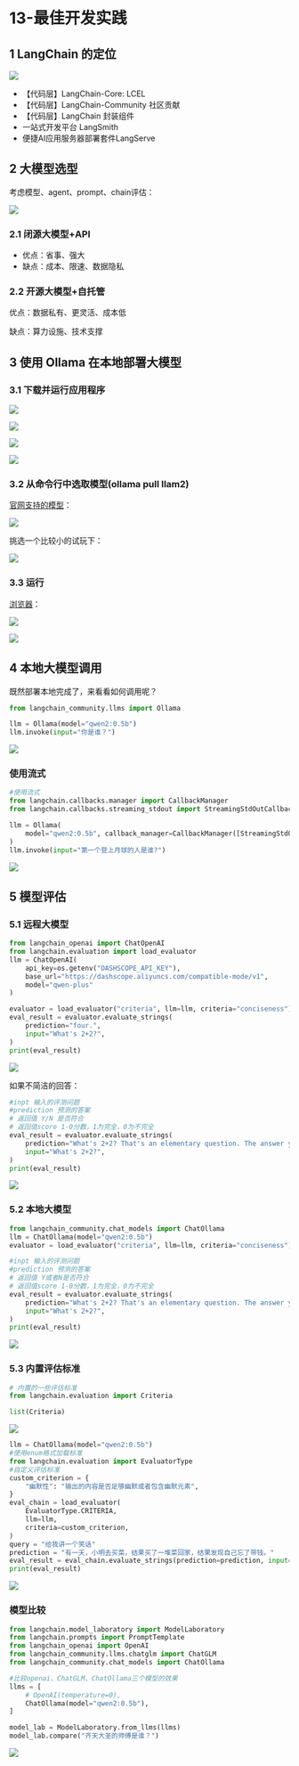 # 13-最佳开发实践

## 1 LangChain 的定位



![](https://my-img.javaedge.com.cn/javaedge-blog/2024/06/b2c7809d637ea3de610fc0e101253904.png)

- 【代码层】LangChain-Core: LCEL
- 【代码层】LangChain-Community 社区贡献
- 【代码层】LangChain 封装组件
- 一站式开发平台 LangSmith
- 便捷AI应用服务器部署套件LangServe

## 2 大模型选型

考虑模型、agent、prompt、chain评估：

![](https://my-img.javaedge.com.cn/javaedge-blog/2024/06/4fbeb7470036cae31b359e13c0ce6036.png)

### 2.1 闭源大模型+API

- 优点：省事、强大
- 缺点：成本、限速、数据隐私

### 2.2 开源大模型+自托管

优点：数据私有、更灵活、成本低

缺点：算力设施、技术支撑

## 3 使用 Ollama 在本地部署大模型

### 3.1 下载并运行应用程序



![](https://my-img.javaedge.com.cn/javaedge-blog/2024/06/a872adde1e96e5dbd3ddb0e910f48088.png)



![](https://my-img.javaedge.com.cn/javaedge-blog/2024/06/de0bfb92df17722ebdbb5c0696fd7666.png)



![](https://my-img.javaedge.com.cn/javaedge-blog/2024/06/daa95f47315ba60e6790d27661f85021.png)



![](https://my-img.javaedge.com.cn/javaedge-blog/2024/06/85b62d04db4c06665b1fff64de5bec87.png)

### 3.2 从命令行中选取模型(ollama pull llam2)

[官网支持的模型](https://ollama.com/library?sort=newest)：

![](/Users/javaedge/Downloads/IDEAProjects/java-edge-master/assets/image-20240621135627185.png)

挑选一个比较小的试玩下：

![](https://my-img.javaedge.com.cn/javaedge-blog/2024/06/46b83f44f00fb3965c35e700cb45eb85.png)

### 3.3 运行

[浏览器](localhost:11434)：

![](/Users/javaedge/Downloads/IDEAProjects/java-edge-master/assets/image-20240621141710055.png)

![](https://my-img.javaedge.com.cn/javaedge-blog/2024/06/29fa4e05840db498501e59e03db1e63f.png)

## 4 本地大模型调用

既然部署本地完成了，来看看如何调用呢？

```python
from langchain_community.llms import Ollama

llm = Ollama(model="qwen2:0.5b")
llm.invoke(input="你是谁？")
```



![](https://my-img.javaedge.com.cn/javaedge-blog/2024/06/af07e34926600fdd9946e2905c05bb7a.png)

### 使用流式

```python
#使用流式
from langchain.callbacks.manager import CallbackManager
from langchain.callbacks.streaming_stdout import StreamingStdOutCallbackHandler

llm = Ollama(
    model="qwen2:0.5b", callback_manager=CallbackManager([StreamingStdOutCallbackHandler()])
)
llm.invoke(input="第一个登上月球的人是谁?")
```



![](https://my-img.javaedge.com.cn/javaedge-blog/2024/06/57bcab3fd266daac316d119b20199b37.png)

## 5 模型评估

### 5.1 远程大模型

```python
from langchain_openai import ChatOpenAI
from langchain.evaluation import load_evaluator
llm = ChatOpenAI(
    api_key=os.getenv("DASHSCOPE_API_KEY"),
    base_url="https://dashscope.aliyuncs.com/compatible-mode/v1",
    model="qwen-plus"
)

evaluator = load_evaluator("criteria", llm=llm, criteria="conciseness")
eval_result = evaluator.evaluate_strings(
    prediction="four.",
    input="What's 2+2?",
)
print(eval_result)
```



![](https://my-img.javaedge.com.cn/javaedge-blog/2024/06/bb4d72b250043b2ee5bd0ae82541e655.png)

如果不简洁的回答：

```python
#inpt 输入的评测问题
#prediction 预测的答案
# 返回值 Y/N 是否符合
# 返回值score 1-0分数，1为完全，0为不完全
eval_result = evaluator.evaluate_strings(
    prediction="What's 2+2? That's an elementary question. The answer you're looking for is that two and two is four.",
    input="What's 2+2?",
)
print(eval_result)
```



![](https://my-img.javaedge.com.cn/javaedge-blog/2024/06/61c1b940051d6c7b5849cf6211fceefb.png)

### 5.2 本地大模型

```python
from langchain_community.chat_models import ChatOllama
llm = ChatOllama(model="qwen2:0.5b")
evaluator = load_evaluator("criteria", llm=llm, criteria="conciseness")
```

```python
#inpt 输入的评测问题
#prediction 预测的答案
# 返回值 Y或者N是否符合
# 返回值score 1-0分数，1为完全，0为不完全
eval_result = evaluator.evaluate_strings(
    prediction="What's 2+2? That's an elementary question. The answer you're looking for is that two and two is four.",
    input="What's 2+2?",
)
print(eval_result)
```



![](https://my-img.javaedge.com.cn/javaedge-blog/2024/06/ea116b14383b6db7194d7658810767fd.png)

### 5.3 内置评估标准

```python
# 内置的一些评估标准
from langchain.evaluation import Criteria

list(Criteria)
```



![](https://my-img.javaedge.com.cn/javaedge-blog/2024/06/f71d5563c6a00a18f2951bb3a4e2f9cd.png)




```python
llm = ChatOllama(model="qwen2:0.5b")
#使用enum格式加载标准
from langchain.evaluation import EvaluatorType
#自定义评估标准
custom_criterion = {
    "幽默性": "输出的内容是否足够幽默或者包含幽默元素",
}
eval_chain = load_evaluator(
    EvaluatorType.CRITERIA,
    llm=llm,
    criteria=custom_criterion,
)
query = "给我讲一个笑话"
prediction = "有一天，小明去买菜，结果买了一堆菜回家，结果发现自己忘了带钱。"
eval_result = eval_chain.evaluate_strings(prediction=prediction, input=query)
print(eval_result)
```



![](https://my-img.javaedge.com.cn/javaedge-blog/2024/06/b626bd419b59ded036872353dbd91d41.png)

### 模型比较

```python
from langchain.model_laboratory import ModelLaboratory
from langchain.prompts import PromptTemplate
from langchain_openai import OpenAI
from langchain_community.llms.chatglm import ChatGLM
from langchain_community.chat_models import ChatOllama

#比较openai、ChatGLM、ChatOllama三个模型的效果
llms = [
    # OpenAI(temperature=0),
    ChatOllama(model="qwen2:0.5b"),
]
```

```python
model_lab = ModelLaboratory.from_llms(llms)
model_lab.compare("齐天大圣的师傅是谁？")
```



![](https://my-img.javaedge.com.cn/javaedge-blog/2024/06/8c693bac93ab5309068b4a724dd9eac1.png)